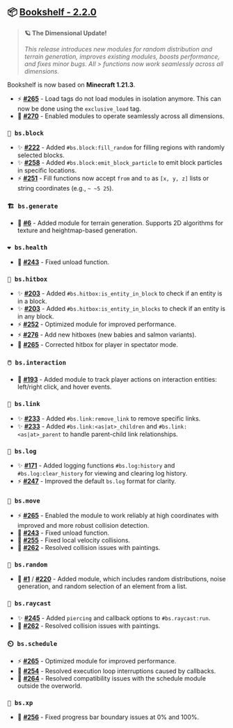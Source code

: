 ## 📦 [Bookshelf - 2.2.0](https://github.com/mcbookshelf/Bookshelf/releases/tag/v2.2.0)

> **🪐 The Dimensional Update!**
>
> *This release introduces new modules for random distribution and terrain generation, improves existing modules, boosts performance, and fixes minor bugs. All > functions now work seamlessly across all dimensions.*

Bookshelf is now based on **Minecraft 1.21.3**.


- ⚡ **[#265](https://github.com/mcbookshelf/Bookshelf/pull/265)** - Load tags do not load modules in isolation anymore. This can now be done using the `exclusive_load` tag.
- 🐛 **[#270](https://github.com/mcbookshelf/Bookshelf/issues/270)** - Enabled modules to operate seamlessly across all dimensions.


### `🧱 bs.block`

- ✨ **[#222](https://github.com/mcbookshelf/Bookshelf/issues/222)** - Added `#bs.block:fill_random` for filling regions with randomly selected blocks.
- ✨ **[#258](https://github.com/mcbookshelf/Bookshelf/issues/258)** - Added `#bs.block:emit_block_particle` to emit block particles in specific locations.
- ⚡ **[#251](https://github.com/mcbookshelf/Bookshelf/issues/251)** - Fill functions now accept `from` and `to` as `[x, y, z]` lists or string coordinates (e.g., `~ ~5 25`).


### `🏗️ bs.generate`

- 🎉 **[#6](https://github.com/mcbookshelf/Bookshelf/issues/6)** - Added module for terrain generation. Supports 2D algorithms for texture and heightmap-based generation.

### `❤️ bs.health`

- 🐛 **[#243](https://github.com/mcbookshelf/Bookshelf/issues/243)** - Fixed unload function.


### `🎯 bs.hitbox`

- ✨ **[#203](https://github.com/mcbookshelf/Bookshelf/issues/203)** - Added `#bs.hitbox:is_entity_in_block` to check if an entity is in a block.
- ✨ **[#203](https://github.com/mcbookshelf/Bookshelf/issues/203)** - Added `#bs.hitbox:is_entity_in_blocks` to check if an entity is in any block.
- ⚡ **[#252](https://github.com/mcbookshelf/Bookshelf/pull/252)** - Optimized module for improved performance.
- ⚡ **[#276](https://github.com/mcbookshelf/Bookshelf/pull/276)** - Add new hitboxes (new babies and salmon variants).
- 🐛 **[#265](https://github.com/mcbookshelf/Bookshelf/pull/265)** - Corrected hitbox for player in spectator mode.


### `🖱️ bs.interaction`

- 🎉 **[#193](https://github.com/mcbookshelf/Bookshelf/issues/193)** - Added module to track player actions on interaction entities: left/right click, and hover events.


### `🔗 bs.link`

- ✨ **[#233](https://github.com/mcbookshelf/Bookshelf/issues/233)** - Added `#bs.link:remove_link` to remove specific links.
- ✨ **[#233](https://github.com/mcbookshelf/Bookshelf/issues/233)** - Added `#bs.link:<as|at>_children` and `#bs.link:<as|at>_parent` to handle parent-child link relationships.


### `📄 bs.log`

- ✨ **[#171](https://github.com/mcbookshelf/Bookshelf/issues/171)** - Added logging functions `#bs.log:history` and `#bs.log:clear_history` for viewing and clearing log history.
- ⚡ **[#247](https://github.com/mcbookshelf/Bookshelf/pull/247)** - Improved the default `bs.log` format for clarity.


### `🏃 bs.move`

- ⚡ **[#265](https://github.com/mcbookshelf/Bookshelf/pull/265)** - Enabled the module to work reliably at high coordinates with improved and more robust collision detection.
- 🐛 **[#243](https://github.com/mcbookshelf/Bookshelf/issues/243)** - Fixed unload function.
- 🐛 **[#255](https://github.com/mcbookshelf/Bookshelf/issues/255)** - Fixed local velocity collisions.
- 🐛 **[#262](https://github.com/mcbookshelf/Bookshelf/pull/262)** - Resolved collision issues with paintings.


### `🎲 bs.random`

- 🎉 **[#1](https://github.com/mcbookshelf/Bookshelf/issues/1)** / **[#220](https://github.com/mcbookshelf/Bookshelf/issues/220)** - Added module, which includes random distributions, noise generation, and random selection of an element from a list.


### `🔦 bs.raycast`

- ✨ **[#245](https://github.com/mcbookshelf/Bookshelf/issues/245)** - Added `piercing` and callback options to `#bs.raycast:run`.
- 🐛 **[#262](https://github.com/mcbookshelf/Bookshelf/pull/262)** - Resolved collision issues with paintings.


### `⏲️ bs.schedule`

- ⚡ **[#265](https://github.com/mcbookshelf/Bookshelf/pull/265)** - Optimized module for improved performance.
- 🐛 **[#254](https://github.com/mcbookshelf/Bookshelf/issues/254)** - Resolved execution loop interruptions caused by callbacks.
- 🐛 **[#264](https://github.com/mcbookshelf/Bookshelf/issues/264)** - Resolved compatibility issues with the schedule module outside the overworld.


### `🏅 bs.xp`

- 🐛 **[#256](https://github.com/mcbookshelf/Bookshelf/issues/256)** - Fixed progress bar boundary issues at 0% and 100%.

